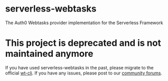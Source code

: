 # serverless-webtasks
The Auth0 Webtasks provider implementation for the Serverless Framework

# This project is deprecated and is not maintained anymore

If you have used serverless-webtasks in the past, please migrate to the official [wt-cli](https://webtask.io/cli). If you have any issues, please post to our [community forums](https://community.webtask.io/).

